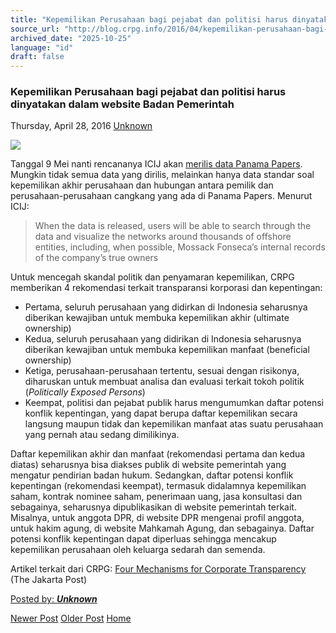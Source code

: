 ```yaml
---
title: "Kepemilikan Perusahaan bagi pejabat dan politisi harus dinyatakan dalam website Badan Pemerintah | Center for Regulation, Policy and Governance (CRPG)"
source_url: "http://blog.crpg.info/2016/04/kepemilikan-perusahaan-bagi-pejabat-dan.html"
archived_date: "2025-10-25"
language: "id"
draft: false
---
```


###  Kepemilikan Perusahaan bagi pejabat dan politisi harus dinyatakan dalam website Badan Pemerintah 

Thursday, April 28, 2016  [ Unknown ](https://www.blogger.com/profile/00655928445009738553 "author profile")

![](http://www.presstv.ir/photo/20160407/b7c04913-7eff-42a2-9473-caddb4a092c6.jpg)  
  
  
Tanggal 9 Mei nanti rencananya ICIJ akan [merilis data Panama Papers](http://when%20the%20data%20is%20released%2C%20users%20will%20be%20able%20to%20search%20through%20the%20data%20and%20visualize%20the%20networks%20around%20thousands%20of%20offshore%20entities%2C%20including%2C%20when%20possible%2C%20mossack%20fonseca%E2%80%99s%20internal%20records%20of%20the%20company%E2%80%99s%20true%20owners/). Mungkin tidak semua data yang dirilis, melainkan hanya data standar soal kepemilikan akhir perusahaan dan hubungan antara pemilik dan perusahaan-perusahaan cangkang yang ada di Panama Papers. Menurut ICIJ:  


>   
>  When the data is released, users will be able to search through the data and visualize the networks around thousands of offshore entities, including, when possible, Mossack Fonseca’s internal records of the company’s true owners

Untuk mencegah skandal politik dan penyamaran kepemilikan, CRPG memberikan 4 rekomendasi terkait transparansi korporasi dan kepentingan:  
  
  


  * Pertama, seluruh perusahaan yang didirkan di Indonesia seharusnya diberikan kewajiban untuk membuka kepemilikan akhir (ultimate ownership)
  * Kedua, seluruh perusahaan yang didirikan di Indonesia seharusnya diberikan kewajiban untuk membuka kepemilikan manfaat (beneficial ownership)
  * Ketiga, perusahaan-perusahaan tertentu, sesuai dengan risikonya, diharuskan untuk membuat analisa dan evaluasi terkait tokoh politik (_Politically Exposed Persons_)
  * Keempat, politisi dan pejabat publik harus mengumumkan daftar potensi konflik kepentingan, yang dapat berupa daftar kepemilikan secara langsung maupun tidak dan kepemilikan manfaat atas suatu perusahaan yang pernah atau sedang dimilikinya.  
  


  


Daftar kepemilikan akhir dan manfaat (rekomendasi pertama dan kedua diatas) seharusnya bisa diakses publik di website pemerintah yang mengatur pendirian badan hukum. Sedangkan, daftar potensi konflik kepentingan (rekomendasi keempat), termasuk didalamnya kepemilikan saham, kontrak nominee saham, penerimaan uang, jasa konsultasi dan sebagainya, seharusnya dipublikasikan di website pemerintah terkait. Misalnya, untuk anggota DPR, di website DPR mengenai profil anggota, untuk hakim agung, di website Mahkamah Agung, dan sebagainya. Daftar potensi konflik kepentingan dapat diperluas sehingga mencakup kepemilikan perusahaan oleh keluarga sedarah dan semenda. 


  
  
Artikel terkait dari CRPG: [Four Mechanisms for Corporate Transparency](http://www2.thejakartapost.com/news/2016/04/28/four-mechanisms-corporate-transparency.html) (The Jakarta Post)

[ Posted by: _**Unknown**_ ](https://www.blogger.com/profile/00655928445009738553 "author profile")

[ ](https://www.blogger.com/email-post/1800407982648215581/3356459522072201501 "Email Post") [ ](https://www.blogger.com/post-edit.g?blogID=1800407982648215581&postID=3356459522072201501&from=pencil "Edit Post")

[Newer Post](http://blog.crpg.info/2016/05/join-crpg-expert-network.html "Newer Post") [Older Post](http://blog.crpg.info/2016/04/conventional-regulations-wont-work-for.html "Older Post") [Home](http://blog.crpg.info/)
